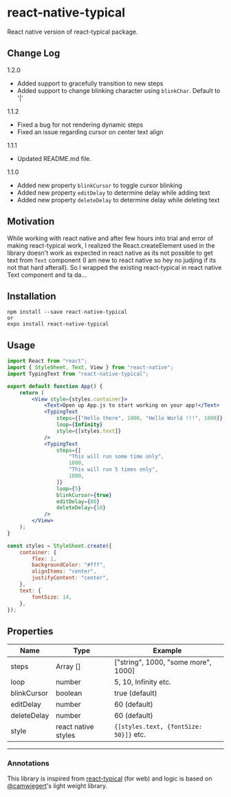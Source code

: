 # react-native-typical

React native version of react-typical package.

## Change Log
1.2.0
- Added support to gracefully transition to new steps
- Added support to change blinking character using `blinkChar`. Default to '|'

1.1.2
- Fixed a bug for not rendering dynamic steps
- Fixed an issue regarding cursor on center text align

1.1.1
- Updated README.md file.

1.1.0
- Added new property `blinkCursor` to toggle cursor blinking
- Added new property `editDelay` to determine delay while adding text
- Added new property `deleteDelay` to determine delay while deleting text


## Motivation

While working with react native and after few hours into trial and error of making react-typical work, I realized the React.createElement used in the library doesn't work as expected in react native as its not possible to get text from `Text` component (I am new to react native so hey no judjing if its not that hard afterall).
So I wrapped the existing react-typical in react native Text component and ta da...

## Installation

```
npm install --save react-native-typical
or
expo install react-native-typical
```

## Usage

```jsx
import React from "react";
import { StyleSheet, Text, View } from "react-native";
import TypingText from "react-native-typical";

export default function App() {
	return (
		<View style={styles.container}>
			<Text>Open up App.js to start working on your app!</Text>
			<TypingText
				steps={["Hello there", 1000, "Hello World !!!", 1000]}
				loop={Infinity}
				style={[styles.text]}
			/>
			<TypingText
				steps={[
					"This will run some time only",
					1000,
					"This will run 5 times only",
					1000,
				]}
				loop={5}
				blinkCursor={true}
				editDelay={80}
				deleteDelay={10}
			/>
		</View>
	);
}

const styles = StyleSheet.create({
	container: {
		flex: 1,
		backgroundColor: "#fff",
		alignItems: "center",
		justifyContent: "center",
	},
	text: {
		fontSize: 14,
	},
});
```

## Properties

| Name        | Type                | Example                                |
| ----------- | ------------------- | -------------------------------------- |
| steps       | Array []            | ["string", 1000, "some more", 1000]    |
| loop        | number              | 5, 10, Infinity etc.                   |
| blinkCursor | boolean             | true (default)                         |
| editDelay   | number              | 60 (default)                           |
| deleteDelay | number              | 60 (default)                           |
| style       | react native styles | `{[styles.text, {fontSize: 50}]}` etc. |

---

### Annotations

This library is inspired from [react-typical](https://github.com/catalinmiron/react-typical) (for web) and logic is based on [@camwiegert](https://github.com/camwiegert/typical)'s light weight library.
